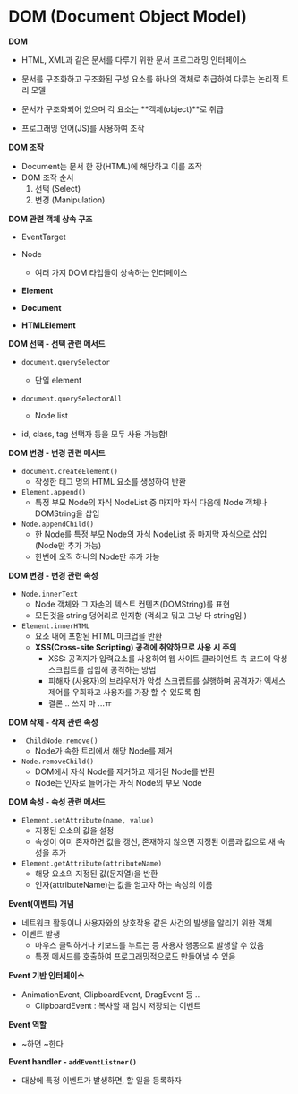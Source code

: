 # DOM (Document Object Model)

**DOM**

* HTML, XML과 같은 문서를 다루기 위한 문서 프로그래밍 인터페이스
* 문서를 구조화하고 구조화된 구성 요소를 하나의 객체로 취급하여 다루는 논리적 트리 모델
* 문서가 구조화되어 있으며 각 요소는 **객체(object)**로 취급

* 프로그래밍 언어(JS)를 사용하여 조작

**DOM 조작**

* Document는 문서 한 장(HTML)에 해당하고 이를 조작
* DOM 조작 순서
  1. 선택 (Select)
  2. 변경 (Manipulation)

**DOM 관련 객체 상속 구조**

* EventTarget
* Node
  * 여러 가지 DOM 타입들이 상속하는 인터페이스

* **Element**
* **Document**
* **HTMLElement**



**DOM 선택 - 선택 관련 메서드**

* `document.querySelector`
  * 단일 element
* `document.querySelectorAll`
  * Node list

* id, class, tag 선택자 등을 모두 사용 가능함!

**DOM 변경 - 변경 관련 메서드**

* `document.createElement()`
  * 작성한 태그 명의 HTML 요소를 생성하여 반환
* `Element.append()`
  * 특정 부모 Node의 자식 NodeList 중 마지막 자식 다음에 Node 객체나 DOMString을 삽입
* `Node.appendChild()`
  * 한 Node를 특정 부모 Node의 자식 NodeList 중 마지막 자식으로 삽입 (Node만 추가 가능)
  * 한번에 오직 하나의 Node만 추가 가능

**DOM 변경 - 변경 관련 속성**

* `Node.innerText`
  * Node 객체와 그 자손의 텍스트 컨텐츠(DOMString)를 표현
  * 모든것을 string 덩어리로 인지함 (꺽쇠고 뭐고 그냥 다 string임.)
* `Element.innerHTML`
  * 요소 내에 포함된 HTML 마크업을 반환
  * **XSS(Cross-site Scripting) 공격에 취약하므로 사용 시 주의**
    * XSS: 공격자가 입력요소를 사용하여 웹 사이트 클라이언트 측 코드에 악성 스크립트를 삽입해 공격하는 방법
    * 피해자 (사용자)의 브라우저가 악성 스크립트를 실행하며 공격자가 엑세스 제어를 우회하고 사용자를 가장 할 수 있도록 함
    * 결론 .. 쓰지 마 ...ㅠ

**DOM 삭제 - 삭제 관련 속성**

* ` ChildNode.remove()`
  * Node가 속한 트리에서 해당 Node를 제거
* `Node.removeChild()`
  * DOM에서 자식 Node를 제거하고 제거된 Node를 반환
  * Node는 인자로 들어가는 자식 Node의 부모 Node

**DOM 속성 - 속성 관련 메서드**

* `Element.setAttribute(name, value)`
  * 지정된 요소의 값을 설정
  * 속성이 이미 존재하면 값을 갱신, 존재하지 않으면 지정된 이름과 값으로 새 속성을 추가
* `Element.getAttribute(attributeName)`
  * 해당 요소의 지정된 값(문자열)을 반환
  * 인자(attributeName)는 값을 얻고자 하는 속성의 이름



**Event(이벤트) 개념**

* 네트워크 활동이나 사용자와의 상호작용 같은 사건의 발생을 알리기 위한 객체
* 이벤트 발생
  * 마우스 클릭하거나 키보드를 누르는 등 사용자 행동으로 발생할 수 있음
  * 특정 메서드를 호출하여 프로그래밍적으로도 만들어낼 수 있음

**Event 기반 인터페이스**

* AnimationEvent, ClipboardEvent, DragEvent 등 ..
  * ClipboardEvent : 복사할 때 임시 저장되는 이벤트

**Event 역할**

* ~하면 ~한다

**Event handler - `addEventListner()`**

* 대상에 특정 이벤트가 발생하면, 할 일을 등록하자
